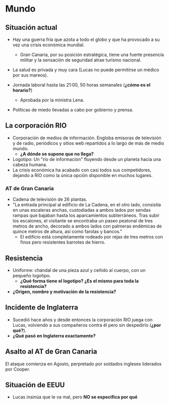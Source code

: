 # Mundo

## Situación actual

- Hay una guerra fría que azota a todo el globo y que ha provocado a su vez una crisis económica mundial.
    - Gran Canaria, por su posición estratégica, tiene una fuerte presencia militar y la sensación de seguridad atrae turismo nacional.

- La salud es privada y muy cara (Lucas no puede permitirse un médico por sus mareos).
- Jornada laboral hasta las 21:00, 50 horas semanales (**¿cómo es el horario?**)
    - Aprobada por la ministra Lena.

- Políticas de miedo llevadas a cabo por gobierno y prensa.

## La corporación RIO

- Corporación de medios de información. Engloba emisoras de televisión y de radio, periódicos y sitios web repartidos a lo largo de más de medio mundo.
    - **¿A dónde se supone que no llega?**
- Logotipo: Un "río de información" fluyendo desde un planeta hacia una cabeza humana. 
- La crisis económica ha acabado con casi todos sus competidores, dejando a RIO como la única opción disponible en muchos lugares.

### AT de Gran Canaria

- Cadena de televisión de 26 plantas.
- "La entrada principal al edificio de La Cadena, en el otro lado, consistía en unas escaleras anchas, custodiadas a ambos lados por sendas rampas que bajaban hasta los aparcamientos subterráneos. Tras subir los escalones, el visitante se encontraba un paseo peatonal de tres metros de ancho, decorado a ambos lados con palmeras endémicas de quince metros de altura, así como farolas y bancos."
    - El edificio está completamente rodeado por rejas de tres metros con finos pero resistentes barrotes de hierro.

## Resistencia

- Uniforme: chándal de una pieza azul y ceñido al cuerpo, con un pequeño logotipo.
    - **¿Qué forma tiene el logotipo? ¿Es el mismo para toda la resistencia?**
- **¿Origen, nombre y motivación de la resistencia?**

## Incidente de Inglaterra

- Sucedió hace años y desde entonces la corporación RIO juega con Lucas, volviendo a sus compañeros contra él pero sin despedirlo (**¿por qué?**).
- **¿Qué pasó en Inglaterra exactamente?**


## Asalto al AT de Gran Canaria

El ataque comienza en Agosto, perpretado por soldados ingleses liderados por Cooper.


## Situación de EEUU

- Lucas insinúa que le va mal, pero **NO se especifica por qué**




